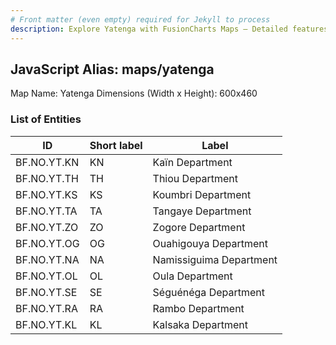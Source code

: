 ```yaml
---
# Front matter (even empty) required for Jekyll to process
description: Explore Yatenga with FusionCharts Maps – Detailed features for seamless integration. Try now & enhance your data visualization today! 
---
```


## JavaScript Alias: maps/yatenga

Map Name: Yatenga
Dimensions (Width x Height): 600x460

### List of Entities

ID | Short label | Label
---|---|---|
BF.NO.YT.KN|KN|Kaïn Department
BF.NO.YT.TH|TH|Thiou Department
BF.NO.YT.KS|KS|Koumbri Department
BF.NO.YT.TA|TA|Tangaye Department
BF.NO.YT.ZO|ZO|Zogore Department
BF.NO.YT.OG|OG|Ouahigouya Department
BF.NO.YT.NA|NA|Namissiguima Department
BF.NO.YT.OL|OL|Oula Department
BF.NO.YT.SE|SE|Séguénéga Department
BF.NO.YT.RA|RA|Rambo Department
BF.NO.YT.KL|KL|Kalsaka Department
